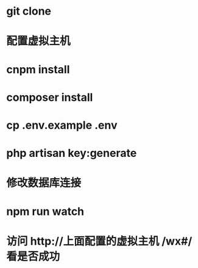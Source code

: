# git clone

# 配置虚拟主机

# cnpm install

# composer install

# cp .env.example  .env

# php artisan key:generate

# 修改数据库连接

# npm run watch

# 访问 http://上面配置的虚拟主机 /wx#/  看是否成功
